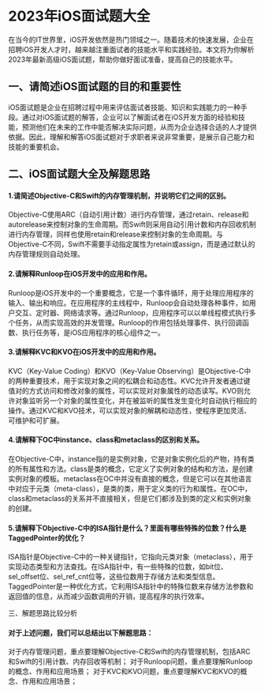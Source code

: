 
# 2023年iOS面试题大全

在当今的IT世界里，iOS开发依然是热门领域之一。随着技术的快速发展，企业在招聘iOS开发人才时，越来越注重面试者的技能水平和实践经验。本文将为你解析2023年最新高级iOS面试题，帮助你做好面试准备，提高自己的技能水平。

## 一、请简述iOS面试题的目的和重要性

iOS面试题是企业在招聘过程中用来评估面试者技能、知识和实践能力的一种手段。通过对iOS面试题的解答，企业可以了解面试者在iOS开发方面的经验和技能，预测他们在未来的工作中能否解决实际问题，从而为企业选择合适的人才提供依据。因此，理解和解答iOS面试题对于求职者来说非常重要，是展示自己能力和技能的重要机会。

## 二、iOS面试题大全及解题思路

#### 1.请简述Objective-C和Swift的内存管理机制，并说明它们之间的区别。
Objective-C使用ARC（自动引用计数）进行内存管理，通过retain、release和autorelease来控制对象的生命周期。而Swift则采用自动引用计数和内存回收机制进行内存管理，同样也使用retain和release来控制对象的生命周期。与Objective-C不同，Swift不需要手动指定属性为retain或assign，而是通过默认的内存管理规则自动处理。

#### 2.请解释Runloop在iOS开发中的应用和作用。
Runloop是iOS开发中的一个重要概念，它是一个事件循环，用于处理应用程序的输入、输出和响应。在应用程序的主线程中，Runloop会自动处理各种事件，如用户交互、定时器、网络请求等。通过Runloop，应用程序可以以单线程模式执行多个任务，从而实现高效的并发管理。Runloop的作用包括处理事件、执行回调函数、执行任务等，是iOS应用程序的核心组件之一。

#### 3.请解释KVC和KVO在iOS开发中的应用和作用。
KVC（Key-Value Coding）和KVO（Key-Value Observing）是Objective-C中的两种重要技术，用于实现对象之间的松耦合和动态性。KVC允许开发者通过键值对的方式访问和修改对象的属性，可以实现对对象属性的动态读写。KVO则允许对象监听另一个对象的属性变化，并在被监听的属性发生变化时自动执行相应的操作。通过KVC和KVO技术，可以实现对象的解耦和动态性，使程序更加灵活、可维护和可扩展。

#### 4.请解释下OC中instance、class和metaclass的区别和关系。
在Objective-C中，instance指的是实例对象，它是对象实例化后的产物，持有类的所有属性和方法。class是类的概念，它定义了实例对象的结构和方法，是创建实例对象的模板。metaclass在OC中并没有直接的概念，但是它可以在其他语言中对应于元类（meta-class），是类的类，用于定义类的行为和属性。在OC中，class和metaclass的关系并不直接相关，但是它们都涉及到类的定义和实例对象的创建。

#### 5.请解释下Objective-C中的ISA指针是什么？里面有哪些特殊的位数？什么是TaggedPointer的优化？
ISA指针是Objective-C中的一种关键指针，它指向元类对象（metaclass），用于实现动态类型和方法查找。在ISA指针中，有一些特殊的位数，如bit位、sel_offset位、sel_ref_cnt位等，这些位数用于存储方法和类型信息。TaggedPointer是一种优化方式，它利用ISA指针中的特殊位数来存储方法参数和返回值的信息，从而减少函数调用的开销，提高程序的执行效率。

三、解题思路比较分析

#### 对于上述问题，我们可以总结出以下解题思路：

对于内存管理问题，重点要理解Objective-C和Swift的内存管理机制，包括ARC和Swift的引用计数、内存回收等机制；
对于Runloop问题，重点要理解Runloop的概念、作用和应用场景；
对于KVC和KVO问题，重点要理解KVC和KVO的概念、作用和应用场景；

 ```






